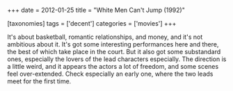 +++
date = 2012-01-25
title = "White Men Can't Jump (1992)"

[taxonomies]
tags = ['decent']
categories = ['movies']
+++

It\'s about basketball, romantic relationships, and money, and it\'s not
ambitious about it. It\'s got some interesting performances here and
there, the best of which take place in the court. But it also got some
substandard ones, especially the lovers of the lead characters
especially. The direction is a little weird, and it appears the actors a
lot of freedom, and some scenes feel over-extended. Check especially an
early one, where the two leads meet for the first time.
